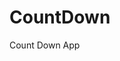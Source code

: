 # CountDown
 Count Down App
     
            
                                                           
                                                                          
                                                                        
                                                                   
                                                      
                                     
                      
                   
    
 
   
